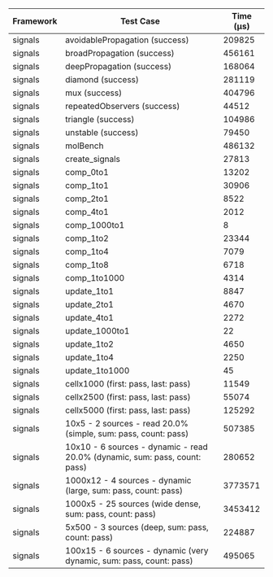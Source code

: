 | Framework | Test Case | Time (μs) |
| --- | --- | --- |
| signals | avoidablePropagation (success) | 209825 |
| signals | broadPropagation (success) | 456161 |
| signals | deepPropagation (success) | 168064 |
| signals | diamond (success) | 281119 |
| signals | mux (success) | 404796 |
| signals | repeatedObservers (success) | 44512 |
| signals | triangle (success) | 104986 |
| signals | unstable (success) | 79450 |
| signals | molBench | 486132 |
| signals | create_signals | 27813 |
| signals | comp_0to1 | 13202 |
| signals | comp_1to1 | 30906 |
| signals | comp_2to1 | 8522 |
| signals | comp_4to1 | 2012 |
| signals | comp_1000to1 | 8 |
| signals | comp_1to2 | 23344 |
| signals | comp_1to4 | 7079 |
| signals | comp_1to8 | 6718 |
| signals | comp_1to1000 | 4314 |
| signals | update_1to1 | 8847 |
| signals | update_2to1 | 4670 |
| signals | update_4to1 | 2272 |
| signals | update_1000to1 | 22 |
| signals | update_1to2 | 4650 |
| signals | update_1to4 | 2250 |
| signals | update_1to1000 | 45 |
| signals | cellx1000 (first: pass, last: pass) | 11549 |
| signals | cellx2500 (first: pass, last: pass) | 55074 |
| signals | cellx5000 (first: pass, last: pass) | 125292 |
| signals | 10x5 - 2 sources - read 20.0% (simple, sum: pass, count: pass) | 507385 |
| signals | 10x10 - 6 sources - dynamic - read 20.0% (dynamic, sum: pass, count: pass) | 280652 |
| signals | 1000x12 - 4 sources - dynamic (large, sum: pass, count: pass) | 3773571 |
| signals | 1000x5 - 25 sources (wide dense, sum: pass, count: pass) | 3453412 |
| signals | 5x500 - 3 sources (deep, sum: pass, count: pass) | 224887 |
| signals | 100x15 - 6 sources - dynamic (very dynamic, sum: pass, count: pass) | 495065 |
